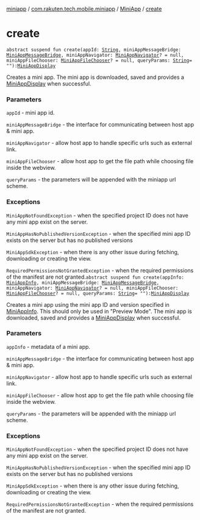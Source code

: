 [miniapp](../../index.md) / [com.rakuten.tech.mobile.miniapp](../index.md) / [MiniApp](index.md) / [create](./create.md)

# create

`abstract suspend fun create(appId: `[`String`](https://kotlinlang.org/api/latest/jvm/stdlib/kotlin/-string/index.html)`, miniAppMessageBridge: `[`MiniAppMessageBridge`](../../com.rakuten.tech.mobile.miniapp.js/-mini-app-message-bridge/index.md)`, miniAppNavigator: `[`MiniAppNavigator`](../../com.rakuten.tech.mobile.miniapp.navigator/-mini-app-navigator/index.md)`? = null, miniAppFileChooser: `[`MiniAppFileChooser`](../../com.rakuten.tech.mobile.miniapp.file/-mini-app-file-chooser/index.md)`? = null, queryParams: `[`String`](https://kotlinlang.org/api/latest/jvm/stdlib/kotlin/-string/index.html)` = ""): `[`MiniAppDisplay`](../-mini-app-display/index.md)

Creates a mini app.
The mini app is downloaded, saved and provides a [MiniAppDisplay](../-mini-app-display/index.md) when successful.

### Parameters

`appId` - mini app id.

`miniAppMessageBridge` - the interface for communicating between host app &amp; mini app.

`miniAppNavigator` - allow host app to handle specific urls such as external link.

`miniAppFileChooser` - allow host app to get the file path while choosing file inside the webview.

`queryParams` - the parameters will be appended with the miniapp url scheme.

### Exceptions

`MiniAppNotFoundException` - when the specified project ID does not have any mini app exist on the server.

`MiniAppHasNoPublishedVersionException` - when the specified mini app ID exists on the
server but has no published versions

`MiniAppSdkException` - when there is any other issue during fetching,
downloading or creating the view.

`RequiredPermissionsNotGrantedException` - when the required permissions of the manifest are not granted.`abstract suspend fun create(appInfo: `[`MiniAppInfo`](../-mini-app-info/index.md)`, miniAppMessageBridge: `[`MiniAppMessageBridge`](../../com.rakuten.tech.mobile.miniapp.js/-mini-app-message-bridge/index.md)`, miniAppNavigator: `[`MiniAppNavigator`](../../com.rakuten.tech.mobile.miniapp.navigator/-mini-app-navigator/index.md)`? = null, miniAppFileChooser: `[`MiniAppFileChooser`](../../com.rakuten.tech.mobile.miniapp.file/-mini-app-file-chooser/index.md)`? = null, queryParams: `[`String`](https://kotlinlang.org/api/latest/jvm/stdlib/kotlin/-string/index.html)` = ""): `[`MiniAppDisplay`](../-mini-app-display/index.md)

Creates a mini app using the mini app ID and version specified in [MiniAppInfo](../-mini-app-info/index.md).
This should only be used in "Preview Mode".
The mini app is downloaded, saved and provides a [MiniAppDisplay](../-mini-app-display/index.md) when successful.

### Parameters

`appInfo` - metadata of a mini app.

`miniAppMessageBridge` - the interface for communicating between host app &amp; mini app.

`miniAppNavigator` - allow host app to handle specific urls such as external link.

`miniAppFileChooser` - allow host app to get the file path while choosing file inside the webview.

`queryParams` - the parameters will be appended with the miniapp url scheme.

### Exceptions

`MiniAppNotFoundException` - when the specified project ID does not have any mini app exist on the server.

`MiniAppHasNoPublishedVersionException` - when the specified mini app ID exists on the
server but has no published versions

`MiniAppSdkException` - when there is any other issue during fetching,
downloading or creating the view.

`RequiredPermissionsNotGrantedException` - when the required permissions of the manifest are not granted.